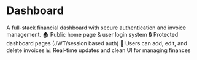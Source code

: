 # Dashboard
A full-stack financial dashboard with secure authentication and invoice management.  🏠 Public home page &amp; user login system  🔒 Protected dashboard pages (JWT/session based auth)  💼 Users can add, edit, and delete invoices  📊 Real-time updates and clean UI for managing finances  
